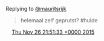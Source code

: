 Replying to [@mauritsrijk](https://twitter.com/mauritsrijk/status/669933828341899265)

> helemaal zelf geprutst? \#hulde

<img src="../../media/tweet.ico" width="12" /> [Thu Nov 26 21:51:33 +0000 2015](https://twitter.com/DromerDenker/status/669996940831100928)